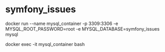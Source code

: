 # symfony_issues

docker run --name mysql_container -p 3309:3306 -e MYSQL_ROOT_PASSWORD=root -e MYSQL_DATABASE=symfony_issues mysql

docker exec -it mysql_container bash